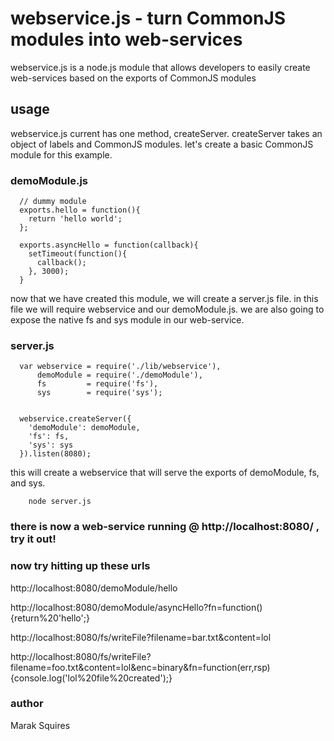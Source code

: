 # webservice.js - turn CommonJS modules into web-services

webservice.js is a node.js module that allows developers to easily create web-services based on the exports of CommonJS modules

## usage

webservice.js current has one method, createServer. createServer takes an object of labels and CommonJS modules. let's create a basic CommonJS module for this example.


### demoModule.js

      // dummy module
      exports.hello = function(){
        return 'hello world';
      };

      exports.asyncHello = function(callback){
        setTimeout(function(){
          callback();
        }, 3000);
      }


now that we have created this module, we will create a server.js file. in this file we will require webservice and our demoModule.js. we are also going to expose the native fs and sys module in our web-service.

### server.js

      var webservice = require('./lib/webservice'),
          demoModule = require('./demoModule'),
          fs         = require('fs'),
          sys        = require('sys');


      webservice.createServer({
        'demoModule': demoModule,
        'fs': fs,
        'sys': sys
      }).listen(8080);


this will create a webservice that will serve the exports of demoModule, fs, and sys.

        node server.js


### there is now a web-service running @ http://localhost:8080/ , try it out!


### now try hitting up these urls

http://localhost:8080/demoModule/hello

http://localhost:8080/demoModule/asyncHello?fn=function(){return%20'hello';}

http://localhost:8080/fs/writeFile?filename=bar.txt&content=lol

http://localhost:8080/fs/writeFile?filename=foo.txt&content=lol&enc=binary&fn=function(err,rsp){console.log('lol%20file%20created');}


### author

Marak Squires